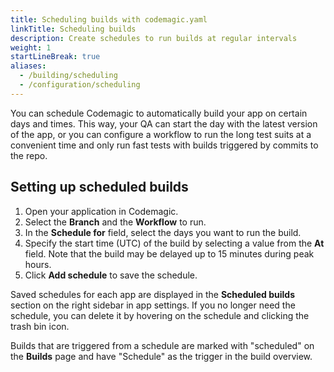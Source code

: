 ```yaml
---
title: Scheduling builds with codemagic.yaml
linkTitle: Scheduling builds
description: Create schedules to run builds at regular intervals
weight: 1
startLineBreak: true
aliases: 
  - /building/scheduling
  - /configuration/scheduling
---
```


You can schedule Codemagic to automatically build your app on certain days and times. This way, your QA can start the day with the latest version of the app, or you can configure a workflow to run the long test suits at a convenient time and only run fast tests with builds triggered by commits to the repo.

## Setting up scheduled builds

1. Open your application in Codemagic.
2. Select the **Branch** and the **Workflow** to run.
3. In the **Schedule for** field, select the days you want to run the build. 
4. Specify the start time (UTC) of the build by selecting a value from the **At** field. Note that the build may be delayed up to 15 minutes during peak hours.
5. Click **Add schedule** to save the schedule.

Saved schedules for each app are displayed in the **Scheduled builds** section on the right sidebar in app settings. If you no longer need the schedule, you can delete it by hovering on the schedule and clicking the trash bin icon.

Builds that are triggered from a schedule are marked with "scheduled" on the **Builds** page and have "Schedule" as the trigger in the build overview.

